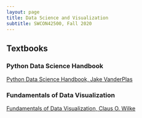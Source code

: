 ```yaml
---
layout: page
title: Data Science and Visualization
subtitle: SWCON42500, Fall 2020	
---
```


## Textbooks



### Python Data Science Handbook
[Python Data Science Handbook, Jake VanderPlas](https://jakevdp.github.io/PythonDataScienceHandbook/)

### Fundamentals of Data Visualization
[Fundamentals of Data Visualization, Claus O. Wilke](https://serialmentor.com/dataviz/)
